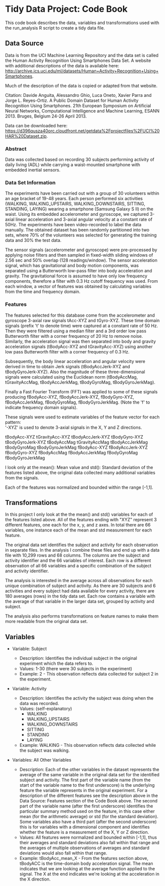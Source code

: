 # Tidy Data Project: Code Book

This code book describes the data, variables and transformations used with the run_analysis R script to create a tidy data file.

## Data Source

Data is from the UCI Machine Learning Repository and the data set is called the Human Activity Recognition Using Smartphones Data Set.  A website with additional descriptions of the data is available here: http://archive.ics.uci.edu/ml/datasets/Human+Activity+Recognition+Using+Smartphones.  

Much of the description of the data is copied or adapted from that website.

Citation: Davide Anguita, Alessandro Ghio, Luca Oneto, Xavier Parra and Jorge L. Reyes-Ortiz. A Public Domain Dataset for Human Activity Recognition Using Smartphones. 21th European Symposium on Artificial Neural Networks, Computational Intelligence and Machine Learning, ESANN 2013. Bruges, Belgium 24-26 April 2013.

Data can be downloaded here: https://d396qusza40orc.cloudfront.net/getdata%2Fprojectfiles%2FUCI%20HAR%20Dataset.zip.

### Abstract 

Data was collected based on recording 30 subjects performing activity of daily living (ADL) while carrying a waist-mounted smartphone with embedded inertial sensors.

### Data Set Information

The experiments have been carried out with a group of 30 volunteers within an age bracket of 19-48 years. Each person performed six activities (WALKING, WALKING_UPSTAIRS, WALKING_DOWNSTAIRS, SITTING, STANDING, LAYING) wearing a smartphone (Samsung Galaxy S II) on the waist. Using its embedded accelerometer and gyroscope, we captured 3-axial linear acceleration and 3-axial angular velocity at a constant rate of 50Hz. The experiments have been video-recorded to label the data manually. The obtained dataset has been randomly partitioned into two sets, where 70% of the volunteers was selected for generating the training data and 30% the test data. 

The sensor signals (accelerometer and gyroscope) were pre-processed by applying noise filters and then sampled in fixed-width sliding windows of 2.56 sec and 50% overlap (128 readings/window). The sensor acceleration signal, which has gravitational and body motion components, was separated using a Butterworth low-pass filter into body acceleration and gravity. The gravitational force is assumed to have only low frequency components, therefore a filter with 0.3 Hz cutoff frequency was used. From each window, a vector of features was obtained by calculating variables from the time and frequency domain.

### Features

The features selected for this database come from the accelerometer and gyroscope 3-axial raw signals tAcc-XYZ and tGyro-XYZ. These time domain signals (prefix 't' to denote time) were captured at a constant rate of 50 Hz. Then they were filtered using a median filter and a 3rd order low pass Butterworth filter with a corner frequency of 20 Hz to remove noise. Similarly, the acceleration signal was then separated into body and gravity acceleration signals (tBodyAcc-XYZ and tGravityAcc-XYZ) using another low pass Butterworth filter with a corner frequency of 0.3 Hz. 

Subsequently, the body linear acceleration and angular velocity were derived in time to obtain Jerk signals (tBodyAccJerk-XYZ and tBodyGyroJerk-XYZ). Also the magnitude of these three-dimensional signals were calculated using the Euclidean norm (tBodyAccMag, tGravityAccMag, tBodyAccJerkMag, tBodyGyroMag, tBodyGyroJerkMag). 

Finally a Fast Fourier Transform (FFT) was applied to some of these signals producing fBodyAcc-XYZ, fBodyAccJerk-XYZ, fBodyGyro-XYZ, fBodyAccJerkMag, fBodyGyroMag, fBodyGyroJerkMag. (Note the 'f' to indicate frequency domain signals). 

These signals were used to estimate variables of the feature vector for each pattern:  
'-XYZ' is used to denote 3-axial signals in the X, Y and Z directions.

tBodyAcc-XYZ
tGravityAcc-XYZ
tBodyAccJerk-XYZ
tBodyGyro-XYZ
tBodyGyroJerk-XYZ
tBodyAccMag
tGravityAccMag
tBodyAccJerkMag
tBodyGyroMag
tBodyGyroJerkMag
fBodyAcc-XYZ
fBodyAccJerk-XYZ
fBodyGyro-XYZ
fBodyAccMag
fBodyAccJerkMag
fBodyGyroMag
fBodyGyroJerkMag

I look only at the mean(): Mean value and std(): Standard deviation of the features listed above, the original data collected many additional variables from the signals.

Each of the features was normalized and bounded within the range [-1,1].

## Transformations

In this project I only look at the the mean() and std() variables for each of the features listed above.  All of the features ending with "XYZ" represent 3 different features, one each for the x, y, and z axes.  In total there are 66 variables, one instance each of the mean and std measurement for each feature.

The original data set identifies the subject and activity for each observation in separate files.  In the analysis I combine these files and end up with a data file with 10,299 rows and 68 columns.  The columns are the subject and activity identifier and the 66 variables of interest.  Each row is a different observation of all 66 variables and a specific combination of the subject and activity identifier.

The analysis is interested in the average across all observations for each unique combination of subject and activity.  As there are 30 subjects and 6 activities and every subject had data available for every activity, there are 180 averages (rows) in the tidy data set.  Each row contains a variable with the average of that variable in the larger data set, grouped by activity and subject.

The analysis also performs transformations on feature names to make them more readable from the original data set.

## Variables

 * Variable: Subject
   - Description: Identifies the individual subject in the original experiment which the data refers to.
   - Values: 1-30 (there were 30 subjects in the experiment)
   - Example: 2 - This observation reflects data collected for subject 2 in the experiment.
   
 * Variable: Activity
    - Description: Identifies the activity the subject was doing when the data was recorded.
    - Values: (self-explanatory)
      * WALKING
      * WALKING_UPSTAIRS
      * WALKING_DOWNSTAIRS
      * SITTING
      * STANDING
      * LAYING
    - Example: WALKING - This observation reflects data collected while the subject was walking.
      
 * Variables: All Other Variables
   - Description: Each of the other variables in the dataset represents the average of the same variable in the original data set for the identified subject and activity.  The first part of the variable name (from the start of the variable name to the first underscore) is the underlying feature the variable represents in the original experiment.  For a description of the different features see the description above in the Data Source: Features section of the Code Book above.  The second part of the variable name (after the first underscore) identifies the particular summary method used on the feature, in this case either mean (for the arithmetic average) or std (for the standard deviation).  Some variables also have a third part (after the second underscore) this is for variables with a dimensional component and identifies whether the feature is a measurement of the X, Y or Z direction.
   - Values: All features were normalized and bounded within [-1,1], thus their averages and standard deviations also fall within that range and the averages of multiple observations of averages and standard deviations would also fall within that range.
   - Example: tBodyAcc_mean_X - From the features section above, tBodyACC is the time-domain body acceleration signal.  The mean indicates that we are looking at the average function applied to the signal.  The X at the end indicates we're looking at the acceleration in the X direction.
